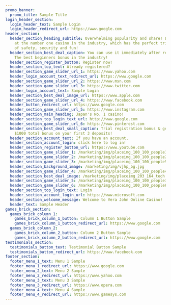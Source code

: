 ```yaml
---
promo_banner:
  promo_title: Sample Title
login_header_section:
  login_header_text: Sample Login
  login_header_redirect_url: https://www.google.com
header_section:
  header_section_heading_subtitle: Overwhelming popularity and share! Let's play
    at the number one casino in the industry, which has the perfect triple time
    of safety, security and fun!
  header_section_best_deal_caption: You can use it immediately after registering!
    The best beginners bonus in the industry!
  header_section_register_button: Register now!
  header_section_top_text: Already registered?
  header_section_game_slider_url_1: https://www.yahoo.com
  header_login_account_text_redirect_url: https://www.google.com
  header_section_game_slider_url_2: https://www.msn.com
  header_section_game_slider_url_3: https://www.twitter.com
  header_login_account_text: Sample Login
  header_section_best_deal_image_url: https://www.apple.com
  header_section_game_slider_url_4: https://www.facebook.com
  header_button_redirect_url: https://www.google.com
  header_section_game_slider_url_5: https://www.instagram.com
  header_section_main_heading: Japan's No. 1 casino!
  header_section_top_login_text_url: http://www.google.com
  header_section_game_slider_url_6: https://www.pinterest.com
  header_section_best_deal_small_caption: Trial registration bonus & get up to
    $1000 total bonus on your first 3 deposits!
  header_section_account_text: If you have an account,
  header_section_account_login: click here to log in!
  header_section_register_button_url: https://www.youtube.com
  header_section_game_slider_1: /marketing/img/placeimg_100_100_people1.png
  header_section_game_slider_2: /marketing/img/placeimg_100_100_people2.jpg
  header_section_game_slider_3: /marketing/img/placeimg_100_100_people5.jpg
  header_section_background_image: /marketing/img/vjhp_bg.jpg
  header_section_game_slider_4: /marketing/img/placeimg_100_100_people4.jpg
  header_section_best_deal_image: /marketing/img/placeimg_203_164_tech.jpg
  header_section_game_slider_5: /marketing/img/placeimg_100_100_people3.jpg
  header_section_game_slider_6: /marketing/img/placeimg_100_100_people6.jpg
  header_section_top_login_text: Login
  header_section_account_login_url: https://www.microsoft.com
  header_section_welcome_message: Welcome to Vera John Online Casino!
  header_text: Sample Header
games_brick_section:
  games_brick_column_1:
    games_brick_column_1_button: Column 1 Button Sample
    games_brick_column_1_button_redirect_url: https://www.google.com
  games_brick_column_2:
    games_brick_column_2_button: Column 2 Button Sample
    games_brick_column_2_button_redirect_url: https://www.google.com
testimonials_section:
  testimonials_button_text: Testimonial Button Sample
  testimonials_button_redirect_url: https://www.facebook.com
footer_section:
  footer_menu_1_text: Menu 1 Sample
  footer_menu_1_redirect_url: https://www.google.com
  footer_menu_2_text: Menu 2 Sample
  footer_menu_2_redirect_url: https://www.yahoo.com
  footer_menu_3_text: Menu 3 Sample
  footer_menu_3_redirect_url: https://www.opera.com
  footer_menu_4_text: Menu 4 Sample
  footer_menu_4_redirect_url: https://www.gamesys.com
---
```

